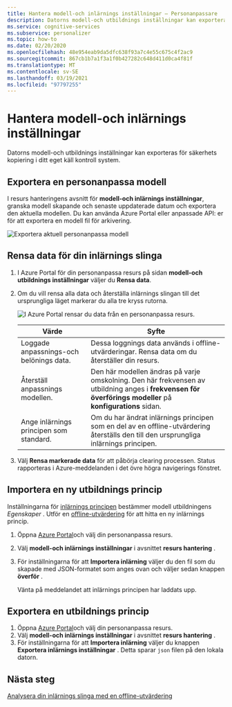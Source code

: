 ```yaml
---
title: Hantera modell-och inlärnings inställningar – Personanpassare
description: Datorns modell-och utbildnings inställningar kan exporteras för säkerhets kopiering i ditt eget käll kontroll system.
ms.service: cognitive-services
ms.subservice: personalizer
ms.topic: how-to
ms.date: 02/20/2020
ms.openlocfilehash: 48e954eab9da5dfc638f93a7c4e55c675c4f2ac9
ms.sourcegitcommit: 867cb1b7a1f3a1f0b427282c648d411d0ca4f81f
ms.translationtype: MT
ms.contentlocale: sv-SE
ms.lasthandoff: 03/19/2021
ms.locfileid: "97797255"
---
```

# <a name="how-to-manage-model-and-learning-settings"></a>Hantera modell-och inlärnings inställningar

Datorns modell-och utbildnings inställningar kan exporteras för säkerhets kopiering i ditt eget käll kontroll system.

## <a name="export-the-personalizer-model"></a>Exportera en personanpassa modell

I resurs hanteringens avsnitt för **modell-och inlärnings inställningar**, granska modell skapande och senaste uppdaterade datum och exportera den aktuella modellen. Du kan använda Azure Portal eller anpassade API: er för att exportera en modell fil för arkivering.

![Exportera aktuell personanpassa modell](media/settings/export-current-personalizer-model.png)

## <a name="clear-data-for-your-learning-loop"></a>Rensa data för din inlärnings slinga

1. I Azure Portal för din personanpassa resurs på sidan **modell-och utbildnings inställningar** väljer du **Rensa data**.
1. Om du vill rensa alla data och återställa inlärnings slingan till det ursprungliga läget markerar du alla tre kryss rutorna.

    ![I Azure Portal rensar du data från en personanpassa resurs.](./media/settings/clear-data-from-personalizer-resource.png)

    |Värde|Syfte|
    |--|--|
    |Loggade anpassnings-och belönings data.|Dessa loggnings data används i offline-utvärderingar. Rensa data om du återställer din resurs.|
    |Återställ anpassnings modellen.|Den här modellen ändras på varje omskolning. Den här frekvensen av utbildning anges i **frekvensen för överförings modeller** på **konfigurations** sidan. |
    |Ange inlärnings principen som standard.|Om du har ändrat inlärnings principen som en del av en offline-utvärdering återställs den till den ursprungliga inlärnings principen.|

1. Välj **Rensa markerade data** för att påbörja clearing processen. Status rapporteras i Azure-meddelanden i det övre högra navigerings fönstret.

## <a name="import-a-new-learning-policy"></a>Importera en ny utbildnings princip

Inställningarna för [inlärnings principen](concept-active-learning.md#understand-learning-policy-settings) bestämmer modell utbildningens _Egenskaper_ . Utför en [offline-utvärdering](how-to-offline-evaluation.md) för att hitta en ny inlärnings princip.

1. Öppna [Azure Portal](https://portal.azure.com)och välj din personanpassa resurs.
1. Välj **modell-och inlärnings inställningar** i avsnittet **resurs hantering** .
1. För inställningarna för att **Importera inlärning** väljer du den fil som du skapade med JSON-formatet som anges ovan och väljer sedan knappen **överför** .

    Vänta på meddelandet att inlärnings principen har laddats upp.

## <a name="export-a-learning-policy"></a>Exportera en utbildnings princip

1. Öppna [Azure Portal](https://portal.azure.com)och välj din personanpassa resurs.
1. Välj **modell-och inlärnings inställningar** i avsnittet **resurs hantering** .
1. För inställningarna för att **Importera inlärning** väljer du knappen **Exportera inlärnings inställningar** . Detta sparar `json` filen på den lokala datorn.

## <a name="next-steps"></a>Nästa steg

[Analysera din inlärnings slinga med en offline-utvärdering](how-to-offline-evaluation.md)
